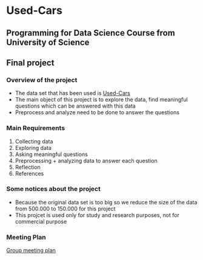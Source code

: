 # Used-Cars

## Programming for Data Science Course from University of Science
## Final project

### **Overview of the project**
- The data set that has been used is [Used-Cars](https://www.kaggle.com/datasets/austinreese/craigslist-carstrucks-data/data)
- The main object of this project is to explore the data, find meaningful questions which can be answered with this data
- Preprocess and analyze need to be done to answer the questions

### **Main Requirements**
1. Collecting data
2. Exploring data
3. Asking meaningful questions
4. Preprocessing + analyzing data to answer each question
5. Reflection
6. References

### **Some notices about the project**
- Because the original data set is too big so we reduce the size of the data from 500.000 to 150.000 for this project
- This projcet is used only for study and research purposes, not for commercial purpose

### **Meeting Plan**
[Group meeting plan](https://docs.google.com/spreadsheets/d/14PgkAvbJT5YgEsNxhYu3NGGVtS9i-t9KSed2r9BbRJw/edit?usp=sharing)
